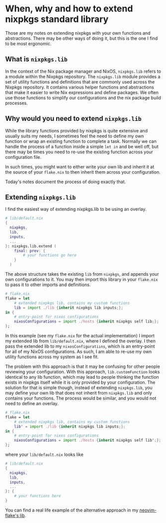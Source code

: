 # When, why and how to extend nixpkgs standard library

Those are my notes on extending nixpkgs with your own functions and
abstractions. There may be other ways of doing it, but this is the one I find to
be most ergonomic.

## What is `nixpkgs.lib`

In the context of the Nix package manager and NixOS, `nixpkgs.lib` refers to a
module within the Nixpkgs repository. The `nixpkgs.lib` module provides a set of
utility functions and definitions that are commonly used across the Nixpkgs
repository. It contains various helper functions and abstractions that make it
easier to write Nix expressions and define packages. We often use those
functions to simplify our configurations and the nix package build processes.

## Why would you need to extend `nixpkgs.lib`

While the library functions provided by nixpkgs is quite extensive and usually
suits my needs, I sometimes feel the need to define my own function or wrap an
existing function to complete a task. Normally we can handle the process of a
function inside a simple `let in` and be well off, but there may be times you
need to re-use the existing function across your configuration file.

In such times, you might want to either write your own lib and inherit it at the
source of your `flake.nix` to then inherit them across your configuration.

Today's notes document the process of doing exactly that.

## Extending `nixpkgs.lib`

I find the easiest way of extending nixpkgs.lib to be using an overlay.

```nix
# lib/default.nix
{
  nixpkgs,
  lib,
  inputs,
  ...
}: nixpkgs.lib.extend (
    final: prev: {
        # your functions go here
    }
  )
```

The above structure takes the existing `lib` from `nixpkgs`, and appends your
own configurations to it. You may then import this library in your `flake.nix`
to pass it to other imports and definitions.

```nix
# flake.nix
flake = let
    # extended nixpkgs lib, contains my custom functions
    lib = import ./lib {inherit nixpkgs lib inputs;};
in {
    # entry-point for nixos configurations
    nixosConfigurations = import ./hosts {inherit nixpkgs self lib;};
};
```

In this example (see my `flake.nix` for the actual implementation) I import my
extended lib from `lib/default.nix`, where I defined the overlay. I then pass
the extended lib to my `nixosConfiguratiıns`, which is an entry-point for all of
my NixOS configurations. As such, I am able to re-use my own utility functions
across my system as I see fit.

The problem with this approach is that it may be confusing for other people
reviewing your configuration. With this approach, `lib.customFunction` looks
identical to any lib function, which may lead to people thinking the function
exists in nixpkgs itself while it is only provided by your configuration. The
solution for that is simple though, instead of extending `nixpkgs.lib`, you may
define your own lib that does not inherit from `nixpkgs.lib` and only contains
your functions. The process would be similar, and you would not need to define
an overlay.

```nix
# flake.nix
flake = let
    # extended nixpkgs lib, contains my custom functions
    lib' = import ./lib {inherit nixpkgs lib inputs;};
in {
    # entry-point for nixos configurations
    nixosConfigurations = import ./hosts {inherit nixpkgs self lib';};
};
```

where your `lib/default.nix` looks like

```nix
# lib/default.nix
{
  nixpkgs,
  lib,
  inputs,
  ...
}: {
    # your functions here
}
```

You can find a real life example of the alternative approach in my
[neovim-flake's lib](https://github.com/NotAShelf/neovim-flake/blob/main/lib/stdlib-extended.nix).
